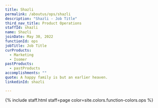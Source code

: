 ```yaml
---
title: Shazli
permalink: /aboutus/ops/shazli
description: "Shazli - Job Title"
third_nav_title: Product Operations
staffId: shazli
name: Shazli
joinDate: May 30, 2022
functionId: ops
jobTitle: Job Title
curProducts:
  - Marketing
  - Isomer
pastProducts:
  - pastProducts
accomplishments: ""
quote: A happy family is but an earlier heaven.
linkedinId: shazli

---
```


{% include staff.html staff=page color=site.colors.function-colors.ops %}
